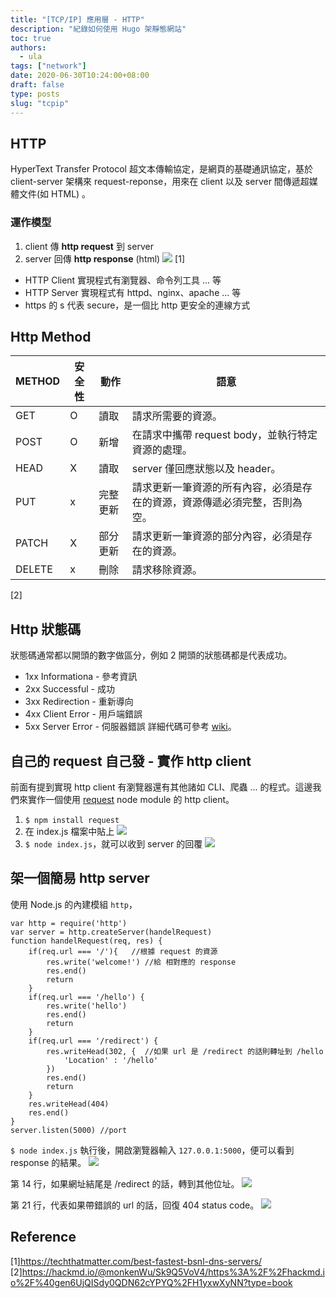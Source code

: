```yaml
---
title: "[TCP/IP] 應用層 - HTTP"
description: "紀錄如何使用 Hugo 架靜態網站"
toc: true
authors:
  - ula
tags: ["network"]
date: 2020-06-30T10:24:00+08:00
draft: false
type: posts
slug: "tcpip"
---
```

## HTTP
HyperText Transfer Protocol 超文本傳輸協定，是網頁的基礎通訊協定，基於 client-server 架構來 request-reponse，用來在 client 以及 server 間傳遞超媒體文件(如 HTML) 。
<!-- more -->
### 運作模型 
1. client 傳 **http request** 到 server 
2. server 回傳 **http response** (html)
![](https://imgur.com/D8HQAS4.png)
[1]
- HTTP Client 實現程式有瀏覽器、命令列工具 ... 等
- HTTP Server 實現程式有 httpd、nginx、apache ... 等
- https 的 s 代表 secure，是一個比 http 更安全的連線方式

## Http Method
|METHOD|安全性|動作|語意|
|------|-----|----|----|
|GET|O|讀取|請求所需要的資源。|
|POST|O|新增|在請求中攜帶 request body，並執行特定資源的處理。|
|HEAD|X|讀取| server 僅回應狀態以及 header。|
|PUT|x|完整更新|請求更新一筆資源的所有內容，必須是存在的資源，資源傳遞必須完整，否則為空。|
|PATCH|X|部分更新|請求更新一筆資源的部分內容，必須是存在的資源。|
|DELETE|x|刪除|請求移除資源。|
[2]

## Http 狀態碼
狀態碼通常都以開頭的數字做區分，例如 2 開頭的狀態碼都是代表成功。
- 1xx Informationa - 參考資訊
- 2xx Successful - 成功
- 3xx Redirection - 重新導向
- 4xx Client Error - 用戶端錯誤
- 5xx Server Error - 伺服器錯誤
詳細代碼可參考 [wiki](https://zh.wikipedia.org/wiki/HTTP%E7%8A%B6%E6%80%81%E7%A0%81)。

## 自己的 request 自己發 - 實作 http client
前面有提到實現 http client 有瀏覽器還有其他諸如 CLI、爬蟲 ... 的程式。這邊我們來實作一個使用 [request](https://www.npmjs.com/package/request) node module 的 http client。
 1. `$ npm install request`
 2. 在 index.js 檔案中貼上
 ![](https://imgur.com/PTiqaMj.png)
 3. `$ node index.js`，就可以收到 server 的回覆
 ![](https://imgur.com/6nI08to.png)

## 架一個簡易 http server
使用 Node.js 的內建模組 `http`，
```js=
var http = require('http')
var server = http.createServer(handelRequest)
function handelRequest(req, res) {
    if(req.url === '/'){   //根據 request 的資源
        res.write('welcome!') //給 相對應的 response
        res.end()
        return
    }
    if(req.url === '/hello') {
        res.write('hello')
        res.end()
        return
    }
    if(req.url === '/redirect') {
        res.writeHead(302, {  //如果 url 是 /redirect 的話則轉址到 /hello
            'Location' : '/hello'
        })
        res.end()
        return
    }
    res.writeHead(404) 
    res.end()
}
server.listen(5000) //port
```
`$ node index.js` 執行後，開啟瀏覽器輸入 `127.0.0.1:5000`，便可以看到 response 的結果。
![](https://imgur.com/Ps8Jvz5.png)

第 14 行，如果網址結尾是 /redirect 的話，轉到其他位址。
![](https://imgur.com/AAFk2Yw.png)

第 21 行，代表如果帶錯誤的 url 的話，回復 404 status code。
![](https://imgur.com/GlF8sd2.png)

## Reference
[1]https://techthatmatter.com/best-fastest-bsnl-dns-servers/  
[2]https://hackmd.io/@monkenWu/Sk9Q5VoV4/https%3A%2F%2Fhackmd.io%2F%40gen6UjQISdy0QDN62cYPYQ%2FH1yxwXyNN?type=book